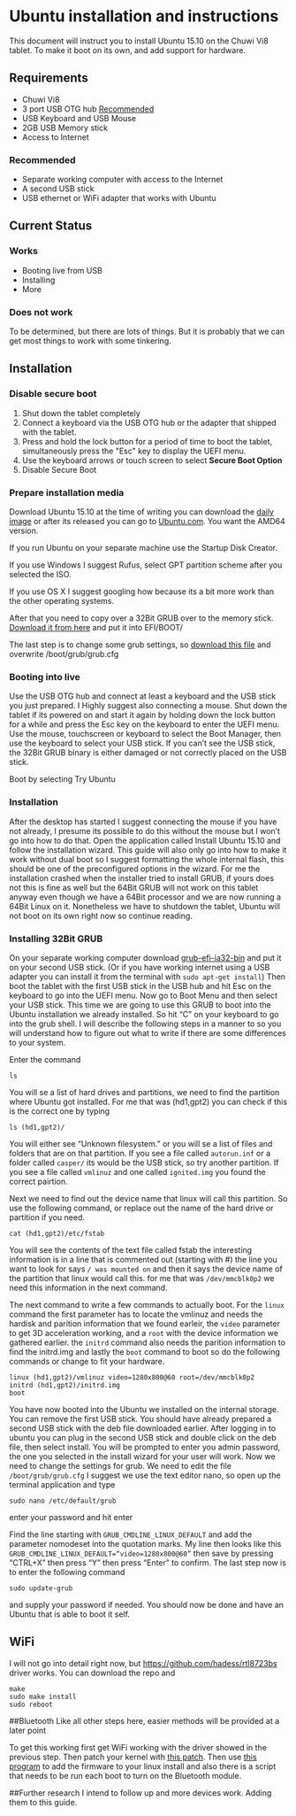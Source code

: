 # Ubuntu installation and instructions
This document will instruct you to install Ubuntu 15.10 on the Chuwi Vi8 tablet. To make it boot on its own, and add support for hardware.

## Requirements
* Chuwi Vi8
* 3 port USB OTG hub [Recommended](http://www.ebay.com/itm/CABLE-FOR-ANDROID-TABLET-COMPUTER-3-PORT-USB-2-0-OTG-HUB-OTG-CHARGING-CABLE-/331639050796?)
* USB Keyboard and USB Mouse
* 2GB USB Memory stick
* Access to Internet

### Recommended
* Separate working computer with access to the Internet
* A second USB stick
* USB ethernet or WiFi adapter that works with Ubuntu

## Current Status
### Works
* Booting live from USB
* Installing
* More

### Does not work
To be determined, but there are lots of things. But it is probably that we can get most things to work with some tinkering.

## Installation
### Disable secure boot
1. Shut down the tablet completely
2. Connect a keyboard via the USB OTG hub or the adapter that shipped with the tablet.
3. Press and hold the lock button for a period of time to boot the tablet, simultaneously press the "Esc" key to display the UEFI menu.
4. Use the keyboard arrows or touch screen to select **Secure Boot Option**
5. Disable Secure Boot

### Prepare installation media
Download Ubuntu 15.10 at the time of writing you can download the [daily image](http://cdimage.ubuntu.com/daily-live/current/) or after its released you can go to [Ubuntu.com](ubuntu.com). You want the AMD64 version.

If you run Ubuntu on your separate machine use the Startup Disk Creator. 

If you use Windows I suggest Rufus, select GPT partition scheme after you selected the ISO.

If you use OS X I suggest googling how because its a bit more work than the other operating systems.

After that you need to copy over a 32Bit GRUB over to the memory stick. [Download it from here](https://github.com/Manouchehri/vi8/blob/master/bootia32.efi?raw=true) and put it into EFI/BOOT/

The last step is to change some grub settings, so [download this file](https://raw.githubusercontent.com/Manouchehri/vi8/master/Ubuntu_support_files/grub.cfg?raw=true) and overwrite /boot/grub/grub.cfg

### Booting into live
Use the USB OTG hub and connect at least a keyboard and the USB stick you just prepared. I Highly suggest also connecting a mouse. Shut down the tablet if its powered on and start it again by holding down the lock button for a while and press the Esc key on the keyboard to enter the UEFI menu. Use the mouse, touchscreen or keyboard to select the Boot Manager, then use the keyboard to select your USB stick. If you can’t see the USB stick, the 32Bit GRUB binary is either damaged or not correctly placed on the USB stick.

Boot by selecting Try Ubuntu

### Installation
After the desktop has started I suggest connecting the mouse if you have not already, I presume its possible to do this without the mouse but I won’t go into how to do that. Open the application called Install Ubuntu 15.10 and follow the installation wizard. This guide will also only go into how to make it work without dual boot so I suggest formatting the whole internal flash, this should be one of the preconfigured options in the wizard. For me the installation crashed when the installer tried to install GRUB, if yours does not this is fine as well but the 64Bit GRUB will not work on this tablet anyway even though we have a 64Bit processor and we are now running a 64Bit Linux on it. Nonetheless we have to shutdown the tablet, Ubuntu will not boot on its own right now so continue reading.

### Installing 32Bit GRUB
On your separate working computer download [grub-efi-ia32-bin](http://packages.ubuntu.com/wily/amd64/grub-efi-ia32-bin/download) and put it on your second USB stick. (Or if you have working internet using a USB adapter you can install it from the terminal with `sudo apt-get install`) Then boot the tablet with the first USB stick in the USB hub and hit Esc on the keyboard to go into the UEFI menu. Now go to Boot Menu and then select your USB stick. This time we are going to use this GRUB to boot into the Ubuntu installation we already installed. So hit “C” on your keyboard to go into the grub shell. I will describe the following steps in a manner to so you will understand how to figure out what to write if there are some differences to your system.

Enter the command 

```
ls
```

You will se a list of hard drives and partitions, we need to find the partition where Ubuntu got installed. For me that was (hd1,gpt2) you can check if this is the correct one by typing

```
ls (hd1,gpt2)/
```
You will either see “Unknown filesystem.” or you will se a list of files and folders that are on that partition. If you see a file called `autorun.inf` or a folder called `casper/` its would be the USB stick, so try another partition. If you see a file called `vmlinuz` and one called `ignited.img` you found the correct pairtion.

Next we need to find out the device name that linux will call this partition. So use the following command, or replace out the name of the hard drive or partition if you need.

```
cat (hd1,gpt2)/etc/fstab
```
You will see the contents of the text file called fstab the interesting information is in a line that is commented out (starting with #) the line you want to look for says `/ was mounted on` and then it says the device name of the partition that linux would call this. for me that was `/dev/mmcblk0p2` we need this information in the next command.

The next command to write a few commands to actually boot. For the `linux` command the first parameter has to locate the vmlinuz and needs the hardisk and parition information that we found earleir, the `video` parameter to get 3D acceleration working, and a `root` with the device information we gathered earlier. the `initrd` command also needs the parition information to find the initrd.img and lastly the `boot` command to boot so do the following commands or change to fit your hardware.
```
linux (hd1,gpt2)/vmlinuz video=1280x800@60 root=/dev/mmcblk0p2
initrd (hd1,gpt2)/initrd.img
boot
```

You have now booted into the Ubuntu we installed on the internal storage. You can remove the first USB stick. You should have already prepared a second USB stick with the deb file downloaded earlier. After logging in to ubuntu you can plug in the second USB stick and double click on the deb file, then select install. You will be prompted to enter you admin password, the one you selected in the install wizard for your user will work. Now we need to change the settings for grub. We need to edit the file `/boot/grub/grub.cfg` I suggest we use the text editor nano, so open up the terminal application and type
```
sudo nano /etc/default/grub
```
enter your password and hit enter

Find the line starting with `GRUB_CMDLINE_LINUX_DEFAULT` and add the parameter nomodeset into the quotation marks. My line then looks like this `GRUB_CMDLINE_LINUX_DEFAULT=“video=1280x800@60”` then save by pressing “CTRL+X” then press “Y” then press “Enter” to confirm. The last step now is to enter the following command
```
sudo update-grub
```
and supply your password if needed. You should now be done and have an Ubuntu that is able to boot it self.

## WiFi
I will not go into detail right now, but https://github.com/hadess/rtl8723bs driver works. You can download the repo and

```
make
sudo make install
sudo reboot
```

##Bluetooth
Like all other steps here, easier methods will be provided at a later point

To get this working first get WiFi working with the driver showed in the previous step. Then patch your kernel with [this patch](https://raw.githubusercontent.com/Manouchehri/vi8/master/Ubuntu_support_files/rfkill.patch). Then use [this program](https://github.com/lwfinger/rtl8723bs_bt) to add the firmware to your linux install and also there is a script that needs to be run each boot to turn on the Bluetooth module.

##Further research
I intend to follow up and more devices work. Adding them to this guide.
